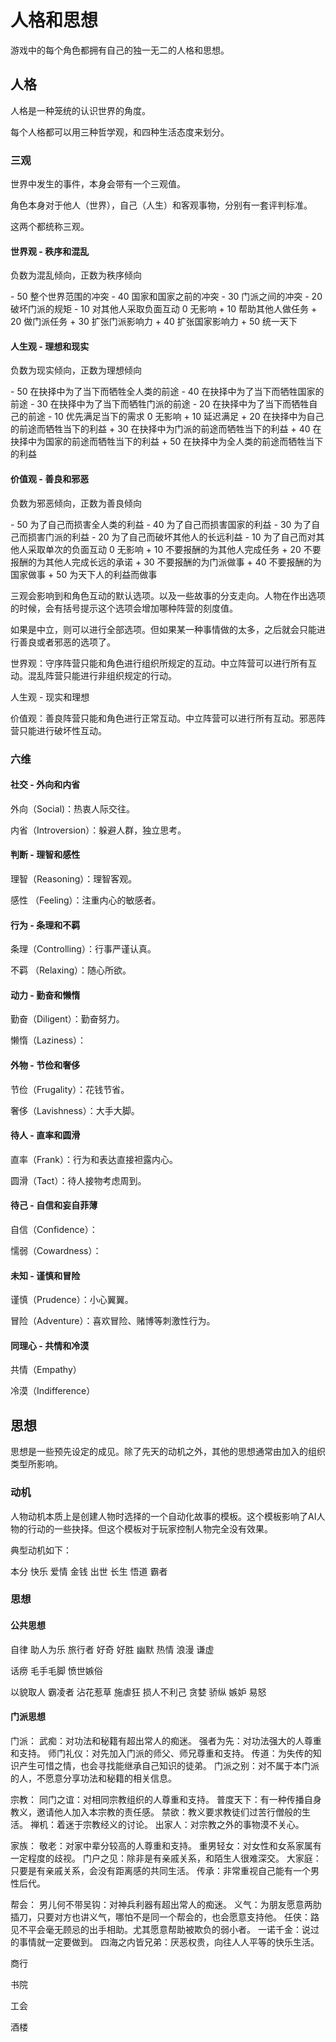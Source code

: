 # 人格和思想

游戏中的每个角色都拥有自己的独一无二的人格和思想。

## 人格

人格是一种笼统的认识世界的角度。

每个人格都可以用三种哲学观，和四种生活态度来划分。

### 三观

世界中发生的事件，本身会带有一个三观值。

角色本身对于他人（世界），自己（人生）和客观事物，分别有一套评判标准。

这两个都统称三观。

#### 世界观 - 秩序和混乱

负数为混乱倾向，正数为秩序倾向

\- 50 整个世界范围的冲突
\- 40 国家和国家之前的冲突
\- 30 门派之间的冲突
\- 20 破坏门派的规矩
\- 10 对其他人采取负面互动
0 无影响
\+ 10 帮助其他人做任务
\+ 20 做门派任务
\+ 30 扩张门派影响力
\+ 40 扩张国家影响力
\+ 50 统一天下

#### 人生观 - 理想和现实

负数为现实倾向，正数为理想倾向

\- 50 在抉择中为了当下而牺牲全人类的前途
\- 40 在抉择中为了当下而牺牲国家的前途
\- 30 在抉择中为了当下而牺牲门派的前途
\- 20 在抉择中为了当下而牺牲自己的前途
\- 10 优先满足当下的需求
0 无影响
\+ 10 延迟满足
\+ 20 在抉择中为自己的前途而牺牲当下的利益
\+ 30 在抉择中为门派的前途而牺牲当下的利益
\+ 40 在抉择中为国家的前途而牺牲当下的利益
\+ 50 在抉择中为全人类的前途而牺牲当下的利益

#### 价值观 - 善良和邪恶

负数为邪恶倾向，正数为善良倾向

\- 50 为了自己而损害全人类的利益
\- 40 为了自己而损害国家的利益
\- 30 为了自己而损害门派的利益
\- 20 为了自己而破坏其他人的长远利益
\- 10 为了自己而对其他人采取单次的负面互动
0 无影响
\+ 10 不要报酬的为其他人完成任务
\+ 20 不要报酬的为其他人完成长远的承诺
\+ 30 不要报酬的为门派做事
\+ 40 不要报酬的为国家做事
\+ 50 为天下人的利益而做事

三观会影响到和角色互动的默认选项。以及一些故事的分支走向。人物在作出选项的时候，会有括号提示这个选项会增加哪种阵营的刻度值。

如果是中立，则可以进行全部选项。但如果某一种事情做的太多，之后就会只能进行善良或者邪恶的选项了。

世界观：守序阵营只能和角色进行组织所规定的互动。中立阵营可以进行所有互动。混乱阵营只能进行非组织规定的行动。

人生观 - 现实和理想

价值观：善良阵营只能和角色进行正常互动。中立阵营可以进行所有互动。邪恶阵营只能进行破坏性互动。

### 六维

#### 社交 - 外向和内省

外向（Social)：热衷人际交往。

内省（Introversion）：躲避人群，独立思考。

#### 判断 - 理智和感性

理智（Reasoning）：理智客观。

感性 （Feeling）：注重内心的敏感者。

#### 行为 - 条理和不羁

条理（Controlling）：行事严谨认真。

不羁 （Relaxing）：随心所欲。

#### 动力 - 勤奋和懒惰

勤奋（Diligent）：勤奋努力。

懒惰（Laziness）：

#### 外物 - 节俭和奢侈

节俭（Frugality）：花钱节省。

奢侈（Lavishness）：大手大脚。

#### 待人 - 直率和圆滑

直率（Frank）：行为和表达直接袒露内心。

圆滑（Tact）：待人接物考虑周到。

#### 待己 - 自信和妄自菲薄

自信（Confidence）：

懦弱（Cowardness）：

#### 未知 - 谨慎和冒险

谨慎（Prudence）：小心翼翼。

冒险（Adventure）：喜欢冒险、赌博等刺激性行为。

#### 同理心 - 共情和冷漠

共情（Empathy）

冷漠（Indifference）

#### 

## 思想

思想是一些预先设定的成见。除了先天的动机之外，其他的思想通常由加入的组织类型所影响。

### 动机

人物动机本质上是创建人物时选择的一个自动化故事的模板。这个模板影响了AI人物的行动的一些抉择。但这个模板对于玩家控制人物完全没有效果。

典型动机如下：

本分
快乐
爱情
金钱
出世
长生
悟道
霸者

### 思想

#### 公共思想

自律
助人为乐
旅行者
好奇
好胜
幽默
热情
浪漫
谦虚

话痨
毛手毛脚
愤世嫉俗

以貌取人
霸凌者
沾花惹草
施虐狂
损人不利己
贪婪
骄纵
嫉妒
易怒

#### 门派思想

门派：
武痴：对功法和秘籍有超出常人的痴迷。
强者为先：对功法强大的人尊重和支持。
师门礼仪：对先加入门派的师父、师兄尊重和支持。
传道：为失传的知识产生可惜之情，也会寻找能继承自己知识的徒弟。
门派之别：对不属于本门派的人，不愿意分享功法和秘籍的相关信息。

宗教：
同门之谊：对相同宗教组织的人尊重和支持。
普度天下：有一种传播自身教义，邀请他人加入本宗教的责任感。
禁欲：教义要求教徒们过苦行僧般的生活。
禅机：着迷于宗教经义的讨论。
出家人：对宗教之外的事物漠不关心。

家族：
敬老：对家中辈分较高的人尊重和支持。
重男轻女：对女性和女系家属有一定程度的歧视。
门户之见：除非是有亲戚关系，和陌生人很难深交。
大家庭：只要是有亲戚关系，会没有距离感的共同生活。
传承：非常重视自己能有一个男性后代。

帮会：
男儿何不带吴钩：对神兵利器有超出常人的痴迷。
义气：为朋友愿意两肋插刀，只要对方也讲义气，哪怕不是同一个帮会的，也会愿意支持他。
任侠：路见不平会毫无顾忌的出手相助。尤其愿意帮助被欺负的弱小者。
一诺千金：说过的事情就一定要做到。
四海之内皆兄弟：厌恶权贵，向往人人平等的快乐生活。

商行

书院

工会

酒楼
